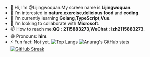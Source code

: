 - 👋 Hi, I’m @Lijingwoquan.My screen name is  **Lijingwoquan**.
- 👀 I’m interested in **nature**,**exercise**,**delicious** **food** and **coding**.
- 🌱 I’m currently learning **Golang**,**TypeScript**,**Vue**.
- 💞️ I’m looking to collaborate with **Microsoft**.
- 📫 How to reach me:**QQ** : **2115883273**,**WeChat** : **lzh2115883273**.
- 😄 Pronouns: **him**.
- ⚡ Fun fact: Not yet.
[![Top Langs](https://github-readme-stats.vercel.app/api/top-langs/?username=Lijingwoquan&card_width=1200)](https://github.com/anuraghazra/github-readme-stats)
![Anurag's GitHub stats](https://github-readme-stats.vercel.app/api?username=Lijingwoquan&show_icons=true&theme=tokyonight&card_width=1200)
[![GitHub Streak](https://streak-stats.demolab.com?user=Lijingwoquan&theme=navy-gear&border_radius=5&date_format=M%20j%5B%2C%20Y%5D&card_width=1200)](https://git.io/streak-stats)




